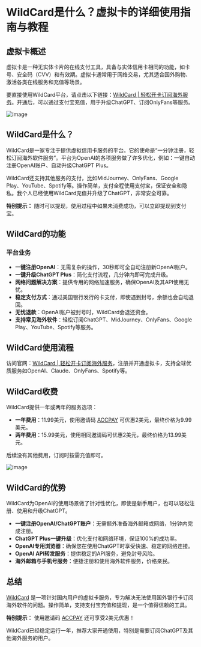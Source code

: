 # WildCard是什么？虚拟卡的详细使用指南与教程

## 虚拟卡概述

虚拟卡是一种无实体卡片的在线支付工具，具备与实体信用卡相同的功能，如卡号、安全码（CVV）和有效期。虚拟卡通常用于网络交易，尤其适合国外购物、激活各类在线服务和充值等场景。

要直接使用WildCard平台，请点击以下链接：[WildCard | 轻松开卡订阅海外服务](https://bit.ly/WildCardo)。开通后，可以通过支付宝充值，用于升级ChatGPT、订阅OnlyFans等服务。

![image](https://github.com/user-attachments/assets/870b1bda-0cbd-4ee8-80c5-9a9c09b72b7d)


## WildCard是什么？

WildCard是一家专注于提供虚拟信用卡服务的平台。它的使命是“一分钟注册，轻松订阅海外软件服务”。平台为OpenAI的各项服务做了许多优化，例如：一键自动注册OpenAI账户、自动升级ChatGPT Plus。

WildCard还支持其他服务的支付，比如MidJourney、OnlyFans、Google Play、YouTube、Spotify等。操作简单，支付全程使用支付宝，保证安全和隐私。我个人已经使用WildCard充值并升级了ChatGPT，非常安全可靠。

**特别提示：** 随时可以提现，使用过程中如果未消费成功，可以立即提现到支付宝。

## WildCard的功能

### 平台业务

- **一键注册OpenAI**：无需复杂的操作，30秒即可全自动注册新OpenAI账户。
- **一键升级ChatGPT Plus**：简化支付流程，几分钟内即可完成升级。
- **网络问题解决方案**：提供专用的网络加速服务，确保OpenAI及其API使用无忧。
- **稳定支付方式**：通过美国银行发行的卡支付，即使遇到封号，余额也会自动退回。
- **无忧退款**：OpenAI账户被封号时，WildCard会退还资金。
- **支持常见海外软件**：轻松订阅ChatGPT、MidJourney、OnlyFans、Google Play、YouTube、Spotify等服务。

## WildCard使用流程

访问官网：[WildCard | 轻松开卡订阅海外服务](https://bit.ly/WildCardo)，注册并开通虚拟卡，支持全球优质服务如OpenAI、Claude、OnlyFans、Spotify等。

## WildCard收费

WildCard提供一年或两年的服务选项：

- **一年费用**：11.99美元，使用邀请码 [ACCPAY](https://bit.ly/WildCardo) 可优惠2美元，最终价格为9.99美元。
- **两年费用**：15.99美元，使用相同邀请码可优惠2美元，最终价格为13.99美元。

后续没有其他费用，订阅时按需充值即可。

![image](https://github.com/user-attachments/assets/61255625-acaa-4ea2-a15f-28a84c3b3bb9)


## WildCard的优势

WildCard为OpenAI的使用场景做了针对性优化，即使是新手用户，也可以轻松注册、使用和升级ChatGPT。

- **一键注册OpenAI/ChatGPT账户**：无需额外准备海外邮箱或网络，1分钟内完成注册。
- **ChatGPT Plus一键升级**：优化支付和网络环境，保证100%的成功率。
- **OpenAI专用浏览器**：确保您在使用ChatGPT时享受快速、稳定的网络连接。
- **OpenAI API转发服务**：提供稳定的API服务，避免封号风险。
- **海外邮箱与手机号服务**：便捷注册和使用海外软件服务，价格亲民。

## 总结

[WildCard](https://bit.ly/WildCardo) 是一项针对国内用户的虚拟卡服务，专为解决无法使用国外银行卡订阅海外软件的问题。操作简单，支持支付宝充值和提现，是一个值得信赖的工具。

**特别提示：** 使用邀请码 [ACCPAY](https://bit.ly/WildCardo) 还可享受2美元优惠！

WildCard已经稳定运行一年，推荐大家开通使用，特别是需要订阅ChatGPT及其他海外服务的用户。

